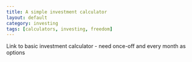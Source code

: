 ```yaml
---
title: A simple investment calculator
layout: default
category: investing
tags: [calculators, investing, freedom]
---
```

Link to basic investment calculator - need once-off and every month as options
